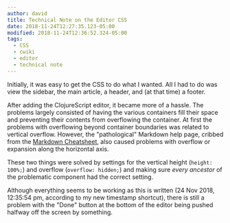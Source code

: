 ```yaml
---
author: david
title: Technical Note on the Editor CSS
date: 2018-11-24T12:27:35.123-05:00
modified: 2018-11-24T12:36:52.324-05:00
tags:
  - CSS
  - cwiki
  - editor
  - technical note
---
```


Initially, it was easy to get the CSS to do what I wanted. All I had to do was view the sidebar, the main article, a header, and (at that time) a footer. 

After adding the ClojureScript editor, it became more of a hassle. The problems largely consisted of having the various containers fill their space and preventing their contents from overflowing the container. At first the problems with overflowing beyond container boundaries was related to vertical overflow. However, the "pathological" Markdown help page, cribbed from the [Markdown Cheatsheet](https://github.com/adam-p/markdown-here/wiki/Markdown-Cheatsheet), also caused problems with overflow or expansion along the horizontal axis.

These two things were solved by settings for the vertical height (`height: 100%;`) and overflow (`overflow: hidden;`) and making sure _every ancestor_ of the problematic component had the correct setting.

Although everything seems to be working as this is written (24 Nov 2018, 12:35:54 pm, according to my new timestamp shortcut), there is still a problem with the "Done" button at the bottom of the editor being pushed halfway off the screen by something.